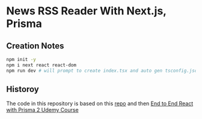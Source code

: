 # News RSS Reader With Next.js, Prisma

## Creation Notes

```bash
npm init -y
npm i next react react-dom
npm run dev # will prompt to create index.tsx and auto gen tsconfig.json after
```

## Historoy

The code in this repository is based on this
[repo]()
and then
[End to End React with Prisma 2 Udemy Course](https://www.udemy.com/course/end-to-end-react-with-prisma-2)
